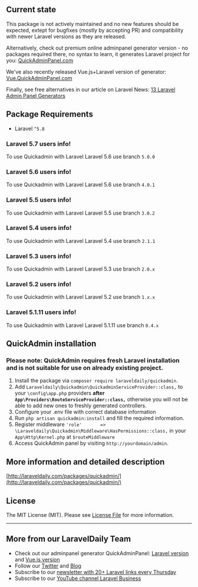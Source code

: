 ## Current state

This package is not actively maintained and no new features should be expected, extept for bugfixes (mostly by accepting PR) and compatibility with newer Laravel versions as they are released.

Alternatively, check out premium online adminpanel generator version - no packages required there, no syntax to learn, it generates Laravel project for you: [QuickAdminPanel.com](https://quickadminpanel.com)

We've also recently released Vue.js+Laravel version of generator: [Vue.QuickAdminPanel.com](https://vue.quickadminpanel.com)

Finally, see free alternatives in our article on Laravel News: [13 Laravel Admin Panel Generators](https://laravel-news.com/13-laravel-admin-panel-generators)


## Package Requirements
* Laravel `^5.8`

### Laravel 5.7 users info!
To use Quickadmin with Laravel Laravel 5.6 use branch `5.0.0`

### Laravel 5.6 users info!
To use Quickadmin with Laravel Laravel 5.6 use branch `4.0.1`

### Laravel 5.5 users info!
To use Quickadmin with Laravel Laravel 5.5 use branch `3.0.2`

### Laravel 5.4 users info!
To use Quickadmin with Laravel Laravel 5.4 use branch `2.1.1`

### Laravel 5.3 users info!
To use Quickadmin with Laravel Laravel 5.3 use branch `2.0.x`

### Laravel 5.2 users info!
To use Quickadmin with Laravel Laravel 5.2 use branch `1.x.x`

### Laravel 5.1.11 users info!
To use Quickadmin with Laravel Laravel 5.1.11 use branch `0.4.x`

## QuickAdmin installation

### Please note: QuickAdmin requires fresh Laravel installation and is not suitable for use on already existing project.

1. Install the package via `composer require laraveldaily/quickadmin`.
2. Add `Laraveldaily\Quickadmin\QuickadminServiceProvider::class,` to your `\config\app.php` providers **after `App\Providers\RouteServiceProvider::class,`** otherwise you will not be able to add new ones to freshly generated controllers.
3. Configure your .env file with correct database information
4. Run `php artisan quickadmin:install` and fill the required information.
5. Register middleware `'role'       => \Laraveldaily\Quickadmin\Middleware\HasPermissions::class,` in your `App\Http\Kernel.php` at `$routeMiddleware`
6. Access QuickAdmin panel by visiting `http://yourdomain/admin`.

## More information and detailed description
[http://laraveldaily.com/packages/quickadmin/](http://laraveldaily.com/packages/quickadmin/)

## License
The MIT License (MIT). Please see [License File](license.md) for more information.

---

## More from our LaravelDaily Team

- Check out our adminpanel generator QuickAdminPanel: [Laravel version](https://quickadminpanel.com) and [Vue.js version](https://vue.quickadminpanel.com)
- Follow our [Twitter](https://twitter.com/dailylaravel) and [Blog](http://laraveldaily.com/blog)
- Subscribe to our [newsletter with 20+ Laravel links every Thursday](http://laraveldaily.com/weekly-laravel-newsletter/)
- Subscribe to our [YouTube channel Laravel Business](https://www.youtube.com/channel/UCTuplgOBi6tJIlesIboymGA)
